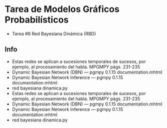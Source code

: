 # Tarea de Modelos Gráficos Probabilísticos

- Tarea #6 Red Bayesiana Dinámica (RBD)

## Info

- Estas redes se aplican a sucesiones temporales de sucesos, por ejemplo, al procesamiento del habla. MPGMPY págs. 231-235
- Dynamic Bayesian Network (DBN) — pgmpy 0.1.15 documentation.mhtml
- Dynamic Bayesian Network Inference — pgmpy 0.1.15 documentation.mhtml
- red bayesiana dinamica.py
- Estas redes se aplican a sucesiones temporales de sucesos, por ejemplo, al procesamiento del habla. MPGMPY págs. 231-235
- Dynamic Bayesian Network (DBN) — pgmpy 0.1.15 documentation.mhtml
- Dynamic Bayesian Network Inference — pgmpy 0.1.15 documentation.mhtml
- red bayesiana dinamica.py
